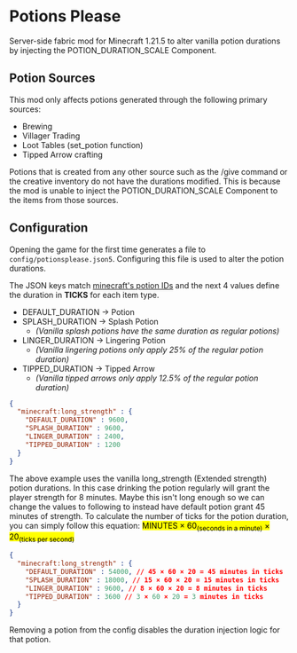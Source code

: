 # Potions Please
Server-side fabric mod for Minecraft 1.21.5 to alter vanilla potion durations by injecting the POTION_DURATION_SCALE Component.

## Potion Sources
This mod only affects potions generated through the following primary sources:
 - Brewing
 - Villager Trading
 - Loot Tables (set_potion function)
 - Tipped Arrow crafting

Potions that is created from any other source such as the /give command or the creative inventory do not have the durations modified.
This is because the mod is unable to inject the POTION_DURATION_SCALE Component to the items from those sources.

## Configuration
Opening the game for the first time generates a file to `config/potionsplease.json5`. Configuring this file is used to alter the potion durations.

The JSON keys match [minecraft's potion IDs](https://minecraft.wiki/w/Potion#Item_data) and the next 4 values define the duration in **TICKS** for each item type.
 - DEFAULT_DURATION -> Potion
 - SPLASH_DURATION -> Splash Potion
   - *(Vanilla splash potions have the same duration as regular potions)*
 - LINGER_DURATION -> Lingering Potion
   - *(Vanilla lingering potions only apply 25% of the regular potion duration)*
 - TIPPED_DURATION -> Tipped Arrow
   - *(Vanilla tipped arrows only apply 12.5% of the regular potion duration)*
```json
{
  "minecraft:long_strength" : {
    "DEFAULT_DURATION" : 9600,
    "SPLASH_DURATION" : 9600,
    "LINGER_DURATION" : 2400,
    "TIPPED_DURATION" : 1200
  }
}
```
The above example uses the vanilla long_strength (Extended strength) potion durations. In this case drinking the potion regularly will grant the player strength for 8 minutes.
Maybe this isn't long enough so we can change the values to following to instead have default potion grant 45 minutes of strength.
To calculate the number of ticks for the potion duration, you can simply follow this equation: <mark>MINUTES × 60<sub>(seconds in a minute)</sub> × 20<sub>(ticks per second)</sub></mark>
```json
{
  "minecraft:long_strength" : {
    "DEFAULT_DURATION" : 54000, // 45 × 60 × 20 = 45 minutes in ticks
    "SPLASH_DURATION" : 18000, // 15 × 60 × 20 = 15 minutes in ticks
    "LINGER_DURATION" : 9600, // 8 × 60 × 20 = 8 minutes in ticks
    "TIPPED_DURATION" : 3600 // 3 × 60 × 20 = 3 minutes in ticks
  }
}
```

Removing a potion from the config disables the duration injection logic for that potion.
